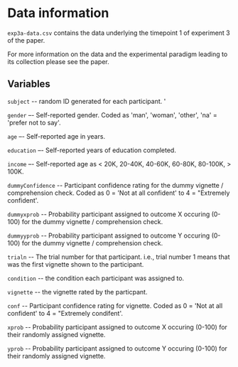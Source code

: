 # Data information

`exp3a-data.csv` contains the data underlying the timepoint 1 of experiment 3 of the paper. 

For more information on the data and the experimental paradigm leading to its collection please see the paper. 

## Variables

`subject` -- random ID generated for each participant. '

`gender` –- Self-reported gender. Coded as 'man', 'woman', 'other', 'na' = 'prefer not to say'. 

`age` –- Self-reported age in years.

`education` –- Self-reported years of education completed.

`income` –- Self-reported age as < 20K, 20-40K, 40-60K, 60-80K, 80-100K, > 100K. 

`dummyConfidence` -- Participant confidence rating for the dummy vignette / comprehension check. Coded as 0 = 'Not at all confident' to 4 = "Extremely confident'.  

`dummyxprob` -- Probability participant assigned to outcome X occuring (0-100) for the dummy vignette / comprehension check.

`dummyyprob` -- Probability participant assigned to outcome Y occuring (0-100) for the dummy vignette / comprehension check.

`trialn` -- The trial number for that participant. i.e., trial number 1 means that was the first vignette shown to the participant.

`condition` -- the condition each participant was assigned to.

`vignette` -- the vignette rated by the particpant.

`conf` -- Participant confidence rating for vignette. Coded as 0 = 'Not at all confident' to 4 = "Extremely condifent'.  

`xprob` -- Probability participant assigned to outcome X occuring (0-100) for their randomly assigned vignette.

`yprob` -- Probability participant assigned to outcome Y occuring (0-100) for their randomly assigned vignette.


